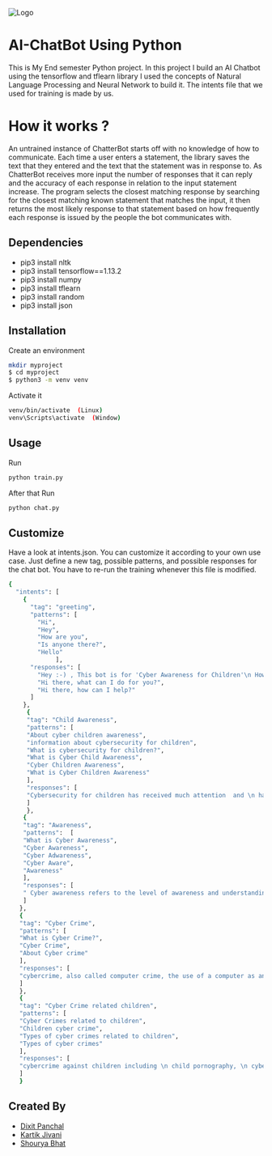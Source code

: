 
![Logo](https://chatgen.ai/wp-content/uploads/2021/02/chatbot-training.png)




# AI-ChatBot Using Python


This is My End semester Python project. In this project I build an AI Chatbot using the tensorflow and tflearn library I used the concepts of Natural Language Processing and Neural Network to build it. The intents file that we used for training is made by us.
# How it works ?
An untrained instance of ChatterBot starts off with no knowledge of how to communicate. Each time a user enters a statement, the library saves the text that they entered and the text that the statement was in response to. As ChatterBot receives more input the number of responses that it can reply and the accuracy of each response in relation to the input statement increase. The program selects the closest matching response by searching for the closest matching known statement that matches the input, it then returns the most likely response to that statement based on how frequently each response is issued by the people the bot communicates with.


## Dependencies

- pip3 install nltk
- pip3 install tensorflow==1.13.2
- pip3 install numpy
- pip3 install tflearn
- pip3 install random
- pip3 install json

## Installation

Create an environment

```bash
mkdir myproject
$ cd myproject
$ python3 -m venv venv
```
Activate it

```bash
venv/bin/activate  (Linux)
venv\Scripts\activate  (Window)
```
## Usage
Run
```bash
python train.py
```
After that Run
```bash
python chat.py
```
## Customize
Have a look at intents.json. You can customize it according to your own use case. Just define a new tag, possible patterns, and possible responses for the chat bot. You have to re-run the training whenever this file is modified.

```bash
{
  "intents": [
    {
      "tag": "greeting",
      "patterns": [
        "Hi",
        "Hey",
        "How are you",
        "Is anyone there?",
        "Hello"
             ],
      "responses": [
        "Hey :-) , This bot is for 'Cyber Awareness for Children'\n How can i help you? ",
        "Hi there, what can I do for you?",
        "Hi there, how can I help?"
      ]
    },
     {
     "tag": "Child Awareness",
     "patterns": [
     "About cyber children awareness",
     "information about cybersecurity for children",
     "What is cybersecurity for children?",
     "What is Cyber Child Awareness",
     "Cyber Children Awareness",
     "What is Cyber Children Awareness" 
     ],
     "responses": [
     "Cybersecurity for children has received much attention  and \n has become a rapidly growing topic due to the increased availability of the internet to children and \n their consequent exposure to various online risks"
     ]
     },
    {
    "tag": "Awareness",
    "patterns":  [
    "What is Cyber Awareness",
    "Cyber Awareness",
    "Cyber Adwareness",
    "Cyber Aware",
    "Awareness"
    ],
    "responses": [
    " Cyber awareness refers to the level of awareness and understanding end users  have about \n     cybersecurity best practices and the cyber threats that their networks or organizations face everyday "
    ]
   },
   {
   "tag": "Cyber Crime",
   "patterns": [
   "What is Cyber Crime?",
   "Cyber Crime",
   "About Cyber crime"
   ],
   "responses": [
   "cybercrime, also called computer crime, the use of a computer as an instrument to further illegal \n ends, such as committing fraud, trafficking in child pornography and intellectual property, stealing \n identities, or violating privacy."
   ]
   },
   {
   "tag": "Cyber Crime related children",
   "patterns": [
   "Cyber Crimes related to children",
   "Children cyber crime",
   "Types of cyber crimes related to children",
   "Types of cyber crimes"
   ],
   "responses": [
   "cybercrime against children including \n child pornography, \n cyber stalking, \n cyber bullying, \n defamation, \n grooming, \n hacking, \n identity theft, \n online child trafficking, \n online extortion, \n  sexual harassment, \n violation of privacy."
   ]
   }
   ```
   
## Created By

- [Dixit Panchal](https://www.linkedin.com/in/dixit-panchal-1b55911b6/)
- [Kartik Jivani](https://www.linkedin.com/in/kartik-jivani-a62078199/)
- [Shourya Bhat](https://www.linkedin.com/in/shourya-bhat-6161a41ab/)
